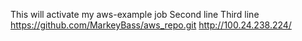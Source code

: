 This will activate my aws-example job
Second line
Third line
https://github.com/MarkeyBass/aws_repo.git
http://100.24.238.224/
